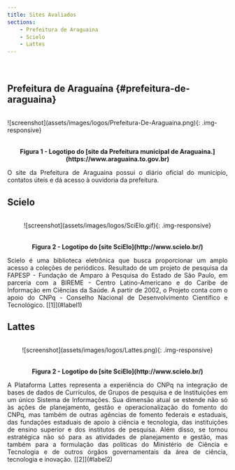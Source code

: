 ```yaml
---
title: Sites Avaliados
sections:
    - Prefeitura de Araguaina
    - Scielo
    - Lattes
---
```


<div class="screenshot-holder" style="display: flex; justify-content: center;margin: 2rem auto">
</div>

## Prefeitura de Araguaína {#prefeitura-de-araguaina}

<div class="screenshot-holder" style="display: flex; justify-content: center;margin: 2rem auto">
  ![screenshot](assets/images/logos/Prefeitura-De-Araguaina.png){: .img-responsive}
</div>

<p style="text-align: center; font-Weight: bold;">
    Figura 1 - Logotipo do [site da Prefeitura municipal de Araguaina.](https://www.araguaina.to.gov.br)
</p>

<div style="text-align: justify;">
O site da Prefeitura de Araguaina possui o diário oficial do município, contatos úteis e dá acesso à ouvidoria da prefeitura.
</div>

## Scielo

<div class="screenshot-holder" width="450" style="display: flex; justify-content: center;margin: 2rem auto">
  ![screenshot](assets/images/logos/SciElo.gif){: .img-responsive}
</div>

<p style="text-align: center; font-Weight: bold;">
    Figura 2 - Logotipo do [site SciElo](http://www.scielo.br/)
</p>

<div style="text-align: justify;">
Scielo é uma biblioteca eletrônica que busca proporcionar um amplo acesso a coleções de periódicos. Resultado de um projeto de pesquisa da FAPESP - Fundação de Amparo à Pesquisa do Estado de São Paulo, em parceria com a BIREME - Centro Latino-Americano e do Caribe de Informação em Ciências da Saúde. A partir de 2002, o Projeto conta com o apoio do CNPq - Conselho Nacional de Desenvolvimento Científico e Tecnológico. [[1]](#label1)
</div>

## Lattes

<div class="screenshot-holder" style="display: flex; justify-content: center;margin: 2rem auto">
  ![screenshot](assets/images/logos/Lattes.png){: .img-responsive}
</div>

<p style="text-align: center; font-Weight: bold;">
    Figura 2 - Logotipo do [site SciElo](http://www.scielo.br/)
</p>

<div style="text-align: justify;">
A Plataforma Lattes representa a experiência do CNPq na integração de bases de dados de Currículos, de Grupos de pesquisa e de Instituições em um único Sistema de Informações. Sua dimensão atual se estende não só às ações de planejamento, gestão e operacionalização do fomento do CNPq, mas também de outras agências de fomento federais e estaduais, das fundações estaduais de apoio à ciência e tecnologia, das instituições de ensino superior e dos institutos de pesquisa. Além disso, se tornou estratégica não só para as atividades de planejamento e gestão, mas também para a formulação das políticas do Ministério de Ciência e Tecnologia e de outros órgãos governamentais da área de ciência, tecnologia e inovação. [[2]](#label2)
</div>
